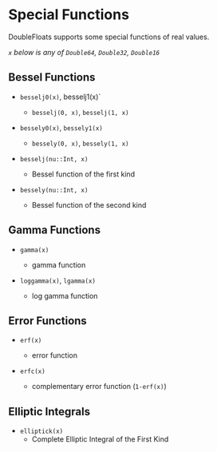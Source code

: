# Special Functions

DoubleFloats supports some special functions of real values.

_`x` below is any of `Double64`, `Double32`, `Double16`_

## Bessel Functions

- `besselj0(x)`, besselj1(x)`
    - `besselj(0, x)`, `besselj(1, x)`
    
- `bessely0(x)`, `bessely1(x)`
    - `bessely(0, x)`, `bessely(1, x)`

- `besselj(nu::Int, x)`
    - Bessel function of the first kind

- `bessely(nu::Int, x)`
    - Bessel function of the second kind


## Gamma Functions

- `gamma(x)`
    - gamma function
    
- `loggamma(x)`, `lgamma(x)`
    - log gamma function
    
## Error Functions

- `erf(x)`
    - error function
    
- `erfc(x)`
    - complementary error function (`1-erf(x)`)
    
## Elliptic Integrals

- `elliptick(x)`
    - Complete Elliptic Integral of the First Kind
